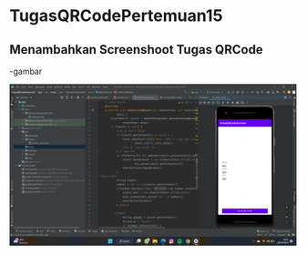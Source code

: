 # TugasQRCodePertemuan15

## Menambahkan Screenshoot Tugas QRCode

-gambar

![Img 1](screenshoot/screenshoot1.png)
